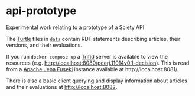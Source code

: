 # api-prototype
Experimental work relating to a prototype of a Sciety API

The [Turtle](https://www.w3.org/TR/turtle/) files in [`data`](./data) contain RDF statements describing articles, their versions, and their evaluations.

If you run `docker-compose up` a [Trifid](https://zazuko.com/products/trifid/) server is available to view the resources (e.g. <http://localhost:8080/peerj.11014v0.1-decision>). This is read from a [Apache Jena Fuseki](https://jena.apache.org/documentation/fuseki2/) instance available at http://localhost:8081/.

There is also a basic client querying and display information about articles and their evaluations at <http://localhost:8082>.
